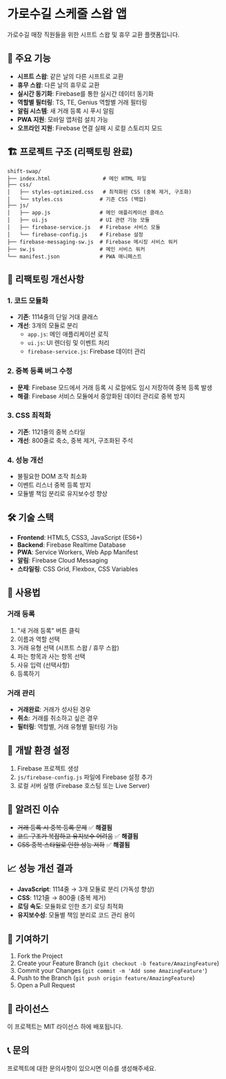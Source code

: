 # 가로수길 스케줄 스왑 앱

가로수길 매장 직원들을 위한 시프트 스왑 및 휴무 교환 플랫폼입니다.

## 🚀 주요 기능

- **시프트 스왑**: 같은 날의 다른 시프트로 교환
- **휴무 스왑**: 다른 날의 휴무로 교환
- **실시간 동기화**: Firebase를 통한 실시간 데이터 동기화
- **역할별 필터링**: TS, TE, Genius 역할별 거래 필터링
- **알림 시스템**: 새 거래 등록 시 푸시 알림
- **PWA 지원**: 모바일 앱처럼 설치 가능
- **오프라인 지원**: Firebase 연결 실패 시 로컬 스토리지 모드

## 🏗️ 프로젝트 구조 (리팩토링 완료)

```
shift-swap/
├── index.html                 # 메인 HTML 파일
├── css/
│   ├── styles-optimized.css   # 최적화된 CSS (중복 제거, 구조화)
│   └── styles.css            # 기존 CSS (백업)
├── js/
│   ├── app.js                # 메인 애플리케이션 클래스
│   ├── ui.js                 # UI 관련 기능 모듈
│   ├── firebase-service.js   # Firebase 서비스 모듈
│   └── firebase-config.js    # Firebase 설정
├── firebase-messaging-sw.js  # Firebase 메시징 서비스 워커
├── sw.js                     # 메인 서비스 워커
└── manifest.json             # PWA 매니페스트
```

## 🔧 리팩토링 개선사항

### 1. **코드 모듈화**
- **기존**: 1114줄의 단일 거대 클래스
- **개선**: 3개의 모듈로 분리
  - `app.js`: 메인 애플리케이션 로직
  - `ui.js`: UI 렌더링 및 이벤트 처리
  - `firebase-service.js`: Firebase 데이터 관리

### 2. **중복 등록 버그 수정**
- **문제**: Firebase 모드에서 거래 등록 시 로컬에도 임시 저장하여 중복 등록 발생
- **해결**: Firebase 서비스 모듈에서 중앙화된 데이터 관리로 중복 방지

### 3. **CSS 최적화**
- **기존**: 1121줄의 중복 스타일
- **개선**: 800줄로 축소, 중복 제거, 구조화된 주석

### 4. **성능 개선**
- 불필요한 DOM 조작 최소화
- 이벤트 리스너 중복 등록 방지
- 모듈별 책임 분리로 유지보수성 향상

## 🛠️ 기술 스택

- **Frontend**: HTML5, CSS3, JavaScript (ES6+)
- **Backend**: Firebase Realtime Database
- **PWA**: Service Workers, Web App Manifest
- **알림**: Firebase Cloud Messaging
- **스타일링**: CSS Grid, Flexbox, CSS Variables

## 📱 사용법

### 거래 등록
1. "새 거래 등록" 버튼 클릭
2. 이름과 역할 선택
3. 거래 유형 선택 (시프트 스왑 / 휴무 스왑)
4. 파는 항목과 사는 항목 선택
5. 사유 입력 (선택사항)
6. 등록하기

### 거래 관리
- **거래완료**: 거래가 성사된 경우
- **취소**: 거래를 취소하고 싶은 경우
- **필터링**: 역할별, 거래 유형별 필터링 가능

## 🔧 개발 환경 설정

1. Firebase 프로젝트 생성
2. `js/firebase-config.js` 파일에 Firebase 설정 추가
3. 로컬 서버 실행 (Firebase 호스팅 또는 Live Server)

## 🐛 알려진 이슈

- ~~거래 등록 시 중복 등록 문제~~ ✅ **해결됨**
- ~~코드 구조가 복잡하고 유지보수 어려움~~ ✅ **해결됨**
- ~~CSS 중복 스타일로 인한 성능 저하~~ ✅ **해결됨**

## 📈 성능 개선 결과

- **JavaScript**: 1114줄 → 3개 모듈로 분리 (가독성 향상)
- **CSS**: 1121줄 → 800줄 (중복 제거)
- **로딩 속도**: 모듈화로 인한 초기 로딩 최적화
- **유지보수성**: 모듈별 책임 분리로 코드 관리 용이

## 🤝 기여하기

1. Fork the Project
2. Create your Feature Branch (`git checkout -b feature/AmazingFeature`)
3. Commit your Changes (`git commit -m 'Add some AmazingFeature'`)
4. Push to the Branch (`git push origin feature/AmazingFeature`)
5. Open a Pull Request

## 📄 라이선스

이 프로젝트는 MIT 라이선스 하에 배포됩니다.

## 📞 문의

프로젝트에 대한 문의사항이 있으시면 이슈를 생성해주세요.
